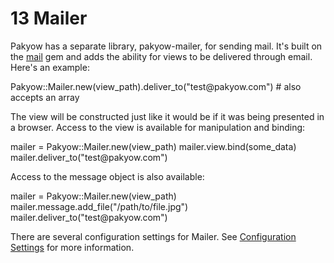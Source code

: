 <h1 id="section_13">13 Mailer</h1>

Pakyow has a separate library, pakyow-mailer, for sending mail. It's built on the <a href="https://github.com/mikel/mail">mail</a>
gem and adds the ability for views to be delivered through email. Here's an example:

<div class="code ruby">
Pakyow::Mailer.new(view_path).deliver_to("test@pakyow.com")  # also accepts an array
</div>

The view will be constructed just like it would be if it was being presented in a 
browser. Access to the view is available for manipulation and binding:

<div class="code ruby">
mailer = Pakyow::Mailer.new(view_path)
mailer.view.bind(some_data)
mailer.deliver_to("test@pakyow.com")
</div>

Access to the message object is also available:

<div class="code ruby">
mailer = Pakyow::Mailer.new(view_path)
mailer.message.add_file("/path/to/file.jpg")
mailer.deliver_to("test@pakyow.com")
</div>

There are several configuration settings for Mailer. See <a href="/manual#section_12.1">Configuration Settings</a> for more information.

